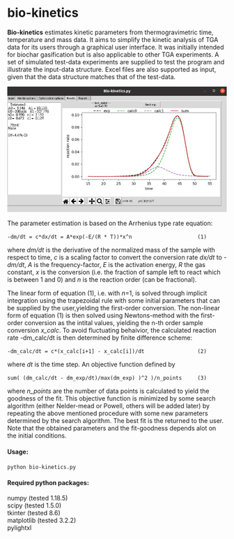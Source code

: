 # bio-kinetics

**Bio-kinetics** estimates kinetic parameters from thermogravimetric time, temperature and mass data. It aims to simplify the kinetic analysis of TGA data for its users through a graphical user interface. It was initially intended for biochar gasification but is also applicable to other TGA experiments. A set of simulated test-data experiments are supplied to test the program and illustrate the input-data structure. Excel files are also supported as input, given that the data structure matches that of the test-data.


![Screenshot](https://github.com/lukasbaldauf/bio-kinetics/blob/main/program_screenshot.png)

The parameter estimation is based on the Arrhenius type rate equation:

    -dm/dt = c*dx/dt = A*exp(-E/(R * T))*x^n                     (1)

where *dm/dt* is the derivative of the normalized mass of the sample with respect to time, *c* is a scaling factor to convert the conversion rate *dx/dt* to  *-dm/dt*, *A* is the frequency-factor, *E* is the activation energy, *R* the gas constant, *x* is the conversion (i.e. the  fraction of sample left to react which is between 1 and 0) and *n* is the reaction order (can be fractional). 

The linear form of equation (1), i.e. with *n*=1, is solved through implicit integration using the trapezoidal rule with some initial parameters that can be supplied by the user,yielding the first-order conversion. The non-linear form of equation (1) is then solved using Newtons-method with the first-order conversion as the intital values, yielding the n-th order sample conversion *x_calc*. To avoid fluctuating behaivior, the calculated reaction rate -dm_calc/dt is then determined by finite difference scheme: 

    -dm_calc/dt = c*(x_calc[i+1] - x_calc[i])/dt                 (2)
  
where *dt* is the time step. An objective function defined by

    sum( (dm_calc/dt - dm_exp/dt)/max(dm_exp) )^2 )/n_points     (3)

where *n_points* are the number of data points is calculated to yield the goodness of the fit. This objective function is minimized by some search algorithm (either Nelder-mead or Powell, others will be added later) by repeating the above mentioned procedure with some new parameters determined by the search algorithm. The best fit is the returned to the user. Note that the obtained parameters and the fit-goodness depends alot on the initial conditions.

#### Usage:  
    python bio-kinetics.py

#### Required python packages:  
numpy (tested 1.18.5)  
scipy (tested 1.5.0)  
tkinter (tested 8.6)  
matplotlib (tested 3.2.2)  
pylightxl  
